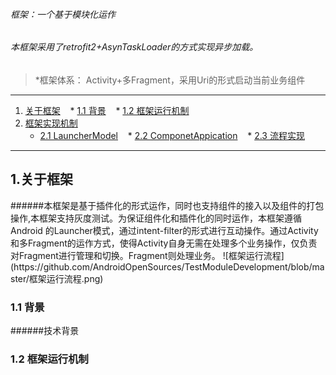 ###### 框架：一个基于模块化运作
###### 本框架采用了retrofit2+AsynTaskLoader的方式实现异步加载。
>*框架体系： Activity+多Fragment，采用Uri的形式启动当前业务组件

---
 1. [关于框架](#1)
    * [1.1 背景](#1.1)
    * [1.2 框架运行机制](#1.2)
 2. [框架实现机制](#2)
    * [2.1 LauncherModel](#2.1)
    * [2.2 ComponetAppication](#2.2)
    * [2.3 流程实现](#2.3)
    
---
<h2 id="1">1.关于框架</h2>
######本框架是基于插件化的形式运作，同时也支持组件的接入以及组件的打包操作,本框架支持灰度测试。为保证组件化和插件化的同时运作，本框架遵循Android 的Launcher模式，通过intent-filter的形式进行互动操作。通过Activity和多Fragment的运作方式，使得Activity自身无需在处理多个业务操作，仅负责对Fragment进行管理和切换。Fragment则处理业务。
![框架运行流程](https://github.com/AndroidOpenSources/TestModuleDevelopment/blob/master/框架运行流程.png)

<h3 id="1.2">1.1 背景</h3>
######技术背景
<h3 id="1.2">1.2 框架运行机制</h3> 




